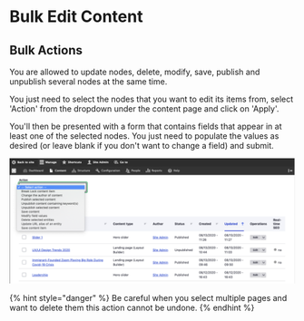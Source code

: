 # Bulk Edit Content

## Bulk Actions

You are allowed to update nodes, delete, modify, save, publish and unpublish several nodes at the same time.

You just need to select the nodes that you want to edit its items from, select 'Action' from the dropdown under the content page and click on 'Apply'.

You'll then be presented with a form that contains fields that appear in at least one of the selected nodes. You just need to populate the values as desired (or leave blank if you don't want to change a field) and submit.

![Bulk Action list](../../drupal-platform-docs/.gitbook/assets/2020-08-13_12-59-46.png)

{% hint style="danger" %}
Be careful when you select multiple pages and want to delete them this action cannot be undone.
{% endhint %}
